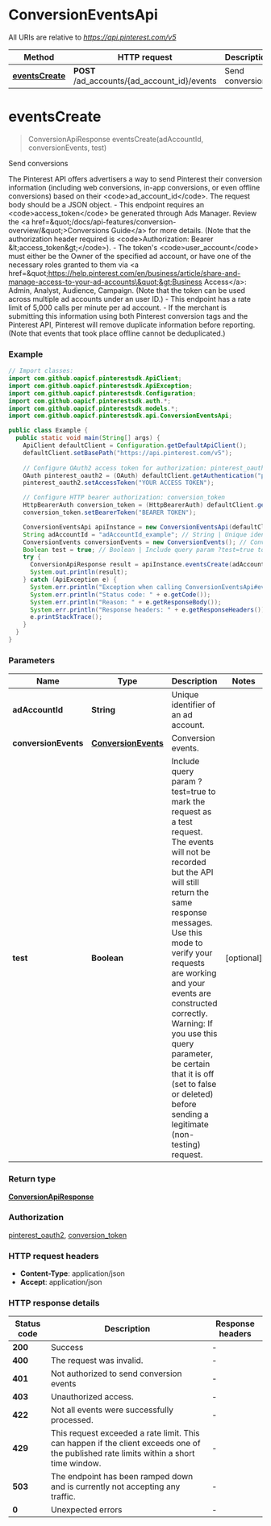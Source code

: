 # ConversionEventsApi

All URIs are relative to *https://api.pinterest.com/v5*

| Method | HTTP request | Description |
|------------- | ------------- | -------------|
| [**eventsCreate**](ConversionEventsApi.md#eventsCreate) | **POST** /ad_accounts/{ad_account_id}/events | Send conversions |


<a id="eventsCreate"></a>
# **eventsCreate**
> ConversionApiResponse eventsCreate(adAccountId, conversionEvents, test)

Send conversions

The Pinterest API offers advertisers a way to send Pinterest their conversion information (including web conversions, in-app conversions, or even offline conversions) based on their &lt;code&gt;ad_account_id&lt;/code&gt;. The request body should be a JSON object. - This endpoint requires an &lt;code&gt;access_token&lt;/code&gt; be generated through Ads Manager. Review the &lt;a href&#x3D;\&quot;/docs/api-features/conversion-overview/\&quot;&gt;Conversions Guide&lt;/a&gt; for more details. (Note that the authorization header required is &lt;code&gt;Authorization: Bearer &amp;lt;access_token&amp;gt;&lt;/code&gt;). - The token&#39;s &lt;code&gt;user_account&lt;/code&gt; must either be the Owner of the specified ad account, or have one of the necessary roles granted to them via &lt;a href&#x3D;\&quot;https://help.pinterest.com/en/business/article/share-and-manage-access-to-your-ad-accounts\&quot;&gt;Business Access&lt;/a&gt;: Admin, Analyst, Audience, Campaign. (Note that the token can be used across multiple ad accounts under an user ID.) - This endpoint has a rate limit of 5,000 calls per minute per ad account. - If the merchant is submitting this information using both Pinterest conversion tags and the Pinterest API, Pinterest will remove duplicate information before reporting. (Note that events that took place offline cannot be deduplicated.)

### Example
```java
// Import classes:
import com.github.oapicf.pinterestsdk.ApiClient;
import com.github.oapicf.pinterestsdk.ApiException;
import com.github.oapicf.pinterestsdk.Configuration;
import com.github.oapicf.pinterestsdk.auth.*;
import com.github.oapicf.pinterestsdk.models.*;
import com.github.oapicf.pinterestsdk.api.ConversionEventsApi;

public class Example {
  public static void main(String[] args) {
    ApiClient defaultClient = Configuration.getDefaultApiClient();
    defaultClient.setBasePath("https://api.pinterest.com/v5");
    
    // Configure OAuth2 access token for authorization: pinterest_oauth2
    OAuth pinterest_oauth2 = (OAuth) defaultClient.getAuthentication("pinterest_oauth2");
    pinterest_oauth2.setAccessToken("YOUR ACCESS TOKEN");

    // Configure HTTP bearer authorization: conversion_token
    HttpBearerAuth conversion_token = (HttpBearerAuth) defaultClient.getAuthentication("conversion_token");
    conversion_token.setBearerToken("BEARER TOKEN");

    ConversionEventsApi apiInstance = new ConversionEventsApi(defaultClient);
    String adAccountId = "adAccountId_example"; // String | Unique identifier of an ad account.
    ConversionEvents conversionEvents = new ConversionEvents(); // ConversionEvents | Conversion events.
    Boolean test = true; // Boolean | Include query param ?test=true to mark the request as a test request. The events will not be recorded but the API will still return the same response messages. Use this mode to verify your requests are working and your events are constructed correctly. Warning: If you use this query parameter, be certain that it is off (set to false or deleted) before sending a legitimate (non-testing) request.
    try {
      ConversionApiResponse result = apiInstance.eventsCreate(adAccountId, conversionEvents, test);
      System.out.println(result);
    } catch (ApiException e) {
      System.err.println("Exception when calling ConversionEventsApi#eventsCreate");
      System.err.println("Status code: " + e.getCode());
      System.err.println("Reason: " + e.getResponseBody());
      System.err.println("Response headers: " + e.getResponseHeaders());
      e.printStackTrace();
    }
  }
}
```

### Parameters

| Name | Type | Description  | Notes |
|------------- | ------------- | ------------- | -------------|
| **adAccountId** | **String**| Unique identifier of an ad account. | |
| **conversionEvents** | [**ConversionEvents**](ConversionEvents.md)| Conversion events. | |
| **test** | **Boolean**| Include query param ?test&#x3D;true to mark the request as a test request. The events will not be recorded but the API will still return the same response messages. Use this mode to verify your requests are working and your events are constructed correctly. Warning: If you use this query parameter, be certain that it is off (set to false or deleted) before sending a legitimate (non-testing) request. | [optional] |

### Return type

[**ConversionApiResponse**](ConversionApiResponse.md)

### Authorization

[pinterest_oauth2](../README.md#pinterest_oauth2), [conversion_token](../README.md#conversion_token)

### HTTP request headers

 - **Content-Type**: application/json
 - **Accept**: application/json

### HTTP response details
| Status code | Description | Response headers |
|-------------|-------------|------------------|
| **200** | Success |  -  |
| **400** | The request was invalid. |  -  |
| **401** | Not authorized to send conversion events |  -  |
| **403** | Unauthorized access. |  -  |
| **422** | Not all events were successfully processed. |  -  |
| **429** | This request exceeded a rate limit. This can happen if the client exceeds one of the published rate limits within a short time window. |  -  |
| **503** | The endpoint has been ramped down and is currently not accepting any traffic. |  -  |
| **0** | Unexpected errors |  -  |

